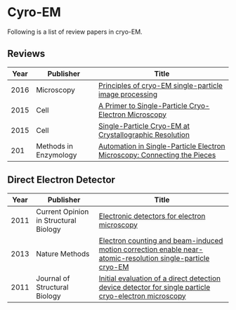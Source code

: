 # Cyro-EM
Following is a list of review papers in cryo-EM.
 
## Reviews

|Year|Publisher|Title|
|-----|-----|-----|
|2016|Microscopy|[Principles of cryo-EM single-particle image processing](https://academic.oup.com/jmicro/article/65/1/57/2579723)|
|2015|Cell|[A Primer to Single-Particle Cryo-Electron Microscopy](https://www.sciencedirect.com/science/article/pii/S0092867415003700?via%3Dihub)|
|2015|Cell|[Single-Particle Cryo-EM at Crystallographic Resolution](https://www.sciencedirect.com/science/article/pii/S0092867415003694)|
|201|Methods in Enzymology|[Automation in Single-Particle Electron Microscopy: Connecting the Pieces](https://www.sciencedirect.com/science/article/pii/S0076687910830150)|


## Direct Electron Detector
|Year|Publisher|Title|
|-----|-----|-----|
|2011|Current Opinion in Structural Biology|[Electronic detectors for electron microscopy](https://www.sciencedirect.com/science/article/pii/S0959440X07001212)|
|2013|Nature Methods|[Electron counting and beam-induced motion correction enable near-atomic-resolution single-particle cryo-EM](https://www.nature.com/articles/nmeth.2472)|
|2011|Journal of Structural Biology|[Initial evaluation of a direct detection device detector for single particle cryo-electron microscopy](https://www.sciencedirect.com/science/article/pii/S1047847711002577)|
